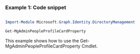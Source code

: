 ### Example 1: Code snippet

```powershell

Import-Module Microsoft.Graph.Identity.DirectoryManagement

Get-MgAdminPeopleProfileCardProperty

```
This example shows how to use the Get-MgAdminPeopleProfileCardProperty Cmdlet.

